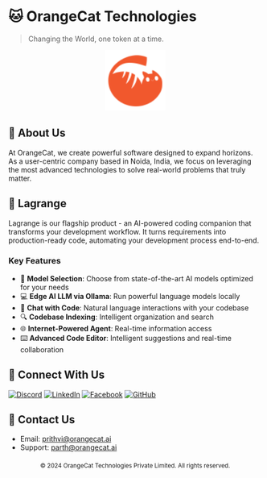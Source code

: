 # 🐱 OrangeCat Technologies

> Changing the World, one token at a time.

<div align="center">
  <img src="assets/images/logo.svg" alt="OrangeCat Logo" width="120" height="120">
</div>

## 🚀 About Us

At OrangeCat, we create powerful software designed to expand horizons. As a user-centric company based in Noida, India, we focus on leveraging the most advanced technologies to solve real-world problems that truly matter.

## 🔮 Lagrange

Lagrange is our flagship product - an AI-powered coding companion that transforms your development workflow. It turns requirements into production-ready code, automating your development process end-to-end.

### Key Features

- 🧠 **Model Selection**: Choose from state-of-the-art AI models optimized for your needs
- 💻 **Edge AI LLM via Ollama**: Run powerful language models locally
- 💬 **Chat with Code**: Natural language interactions with your codebase
- 🔍 **Codebase Indexing**: Intelligent organization and search
- 🌐 **Internet-Powered Agent**: Real-time information access
- ⌨️ **Advanced Code Editor**: Intelligent suggestions and real-time collaboration

## 🔗 Connect With Us

[![Discord](https://img.shields.io/badge/Discord-Join%20Us-7289DA?style=for-the-badge&logo=discord&logoColor=white)](https://discord.gg/FzndMpbhDd)
[![LinkedIn](https://img.shields.io/badge/LinkedIn-Follow%20Us-0077B5?style=for-the-badge&logo=linkedin&logoColor=white)](https://www.linkedin.com/company/orangecat-technologies-pvt-ltd/)
[![Facebook](https://img.shields.io/badge/Facebook-Like%20Us-1877F2?style=for-the-badge&logo=facebook&logoColor=white)](https://www.facebook.com/profile.php?id=61566877884409)
[![GitHub](https://img.shields.io/badge/GitHub-Star%20Us-181717?style=for-the-badge&logo=github&logoColor=white)](https://github.com/OrangeCat-Technologies)

## 📧 Contact Us

- Email: [prithvi@orangecat.ai](mailto:prithvi@orangecat.ai)
- Support: [parth@orangecat.ai](mailto:parth@orangecat.ai)

<div align="center">
  <sub>© 2024 OrangeCat Technologies Private Limited. All rights reserved.</sub>
</div>
